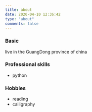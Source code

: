 ```yaml
---
title: about
date: 2020-04-10 12:36:42
type: "about"
comments: false
---
```


 ### Basic
 live in the GuangDong province of china

### Professional skills 

- python

### Hobbies

- reading
- calligraphy












